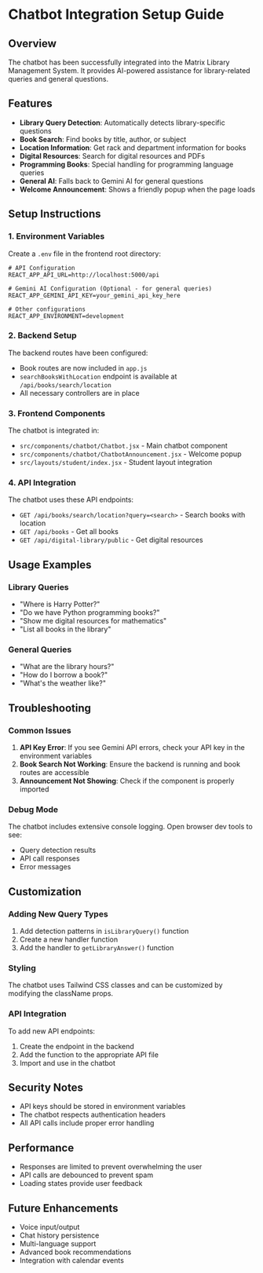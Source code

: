 # Chatbot Integration Setup Guide

## Overview
The chatbot has been successfully integrated into the Matrix Library Management System. It provides AI-powered assistance for library-related queries and general questions.

## Features
- **Library Query Detection**: Automatically detects library-specific questions
- **Book Search**: Find books by title, author, or subject
- **Location Information**: Get rack and department information for books
- **Digital Resources**: Search for digital resources and PDFs
- **Programming Books**: Special handling for programming language queries
- **General AI**: Falls back to Gemini AI for general questions
- **Welcome Announcement**: Shows a friendly popup when the page loads

## Setup Instructions

### 1. Environment Variables
Create a `.env` file in the frontend root directory:

```env
# API Configuration
REACT_APP_API_URL=http://localhost:5000/api

# Gemini AI Configuration (Optional - for general queries)
REACT_APP_GEMINI_API_KEY=your_gemini_api_key_here

# Other configurations
REACT_APP_ENVIRONMENT=development
```

### 2. Backend Setup
The backend routes have been configured:
- Book routes are now included in `app.js`
- `searchBooksWithLocation` endpoint is available at `/api/books/search/location`
- All necessary controllers are in place

### 3. Frontend Components
The chatbot is integrated in:
- `src/components/chatbot/Chatbot.jsx` - Main chatbot component
- `src/components/chatbot/ChatbotAnnouncement.jsx` - Welcome popup
- `src/layouts/student/index.jsx` - Student layout integration

### 4. API Integration
The chatbot uses these API endpoints:
- `GET /api/books/search/location?query=<search>` - Search books with location
- `GET /api/books` - Get all books
- `GET /api/digital-library/public` - Get digital resources

## Usage Examples

### Library Queries
- "Where is Harry Potter?"
- "Do we have Python programming books?"
- "Show me digital resources for mathematics"
- "List all books in the library"

### General Queries
- "What are the library hours?"
- "How do I borrow a book?"
- "What's the weather like?"

## Troubleshooting

### Common Issues

1. **API Key Error**: If you see Gemini API errors, check your API key in the environment variables
2. **Book Search Not Working**: Ensure the backend is running and book routes are accessible
3. **Announcement Not Showing**: Check if the component is properly imported

### Debug Mode
The chatbot includes extensive console logging. Open browser dev tools to see:
- Query detection results
- API call responses
- Error messages

## Customization

### Adding New Query Types
1. Add detection patterns in `isLibraryQuery()` function
2. Create a new handler function
3. Add the handler to `getLibraryAnswer()` function

### Styling
The chatbot uses Tailwind CSS classes and can be customized by modifying the className props.

### API Integration
To add new API endpoints:
1. Create the endpoint in the backend
2. Add the function to the appropriate API file
3. Import and use in the chatbot

## Security Notes
- API keys should be stored in environment variables
- The chatbot respects authentication headers
- All API calls include proper error handling

## Performance
- Responses are limited to prevent overwhelming the user
- API calls are debounced to prevent spam
- Loading states provide user feedback

## Future Enhancements
- Voice input/output
- Chat history persistence
- Multi-language support
- Advanced book recommendations
- Integration with calendar events 